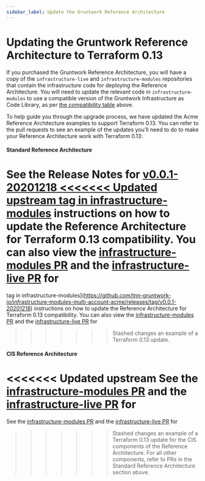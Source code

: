 ```yaml
---
sidebar_label: Update the Gruntwork Reference Architecture
---
```


# Updating the Gruntwork Reference Architecture to Terraform 0.13

If you purchased the Gruntwork Reference Architecture, you will have a copy of
the `infrastructure-live` and `infrastructure-modules` repositories that contain
the infrastructure code for deploying the Reference Architecture. You will need
to update the relevant code in `infrastructure-modules` to use a compatible
version of the Gruntwork Infrastructure as Code Library, as per [the
compatibility
table](step-3-update-references-to-the-gruntwork-infrastructure-as-code-library.md#version-compatibility-table)
above.

To help guide you through the upgrade process, we have updated the Acme
Reference Architecture examples to support Terraform 0.13. You can refer to the
pull requests to see an example of the updates you’ll need to do to make your
Reference Architecture work with Terraform 0.13:

<div className="dlist">

#### Standard Reference Architecture

See the Release Notes for
[v0.0.1-20201218
<<<<<<< Updated upstream
tag in infrastructure-modules](https://github.com/tnn-gruntwork-io/infrastructure-modules-multi-account-acme/releases/tag/v0.0.1-20201218) instructions on how to update the Reference Architecture for Terraform 0.13
compatibility. You can also view the [infrastructure-modules PR](https://github.com/tnn-gruntwork-io/infrastructure-modules-multi-account-acme/pull/46)
and the [infrastructure-live PR](https://github.com/tnn-gruntwork-io/infrastructure-live-multi-account-acme/pull/44) for
=======
tag in infrastructure-modules](https://github.com/tnn-gruntwork-io/infrastructure-modules-multi-account-acme/releases/tag/v0.0.1-20201218) instructions on how to update the Reference Architecture for Terraform 0.13
compatibility. You can also view the [infrastructure-modules PR](https://github.com/tnn-gruntwork-io/infrastructure-modules-multi-account-acme/pull/46)
and the [infrastructure-live PR](https://github.com/tnn-gruntwork-io/infrastructure-live-multi-account-acme/pull/44) for
>>>>>>> Stashed changes
an example of a Terraform 0.13 update.

#### CIS Reference Architecture

<<<<<<< Updated upstream
See the [infrastructure-modules PR](https://github.com/tnn-gruntwork-io/cis-infrastructure-modules-acme/pull/5)
and the [infrastructure-live PR](https://github.com/tnn-gruntwork-io/cis-infrastructure-live-acme/pull/7) for
=======
See the [infrastructure-modules PR](https://github.com/tnn-gruntwork-io/cis-infrastructure-modules-acme/pull/5)
and the [infrastructure-live PR](https://github.com/tnn-gruntwork-io/cis-infrastructure-live-acme/pull/7) for
>>>>>>> Stashed changes
an example of a Terraform 0.13 update for the CIS components of the Reference Architecture. For all other components,
refer to PRs in the Standard Reference Architecture section above.

</div>


<!-- ##DOCS-SOURCER-START
{
  "sourcePlugin": "local-copier",
  "hash": "32d87de726919474b48d92e47af026b9"
}
##DOCS-SOURCER-END -->
